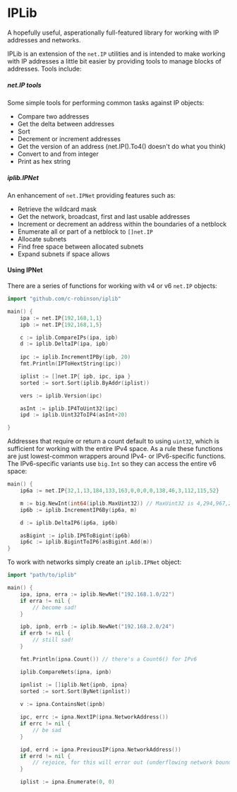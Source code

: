 # IPLib

A hopefully useful, asperationally full-featured library for working with IP
addresses and networks.

IPLib is an extension of the `net.IP` utilities and is intended to make working
with IP addresses a little bit easier by providing tools to manage blocks of
addresses. Tools include:

##### net.IP tools

Some simple tools for performing common tasks against IP objects:

- Compare two addresses
- Get the delta between addresses
- Sort
- Decrement or increment addresses
- Get the version of an address (net.IP().To4() doesn't do what you think)
- Convert to and from integer
- Print as hex string

##### iplib.IPNet

An enhancement of `net.IPNet` providing features such as:

- Retrieve the wildcard mask
- Get the network, broadcast, first and last usable addresses
- Increment or decrement an address within the boundaries of a netblock
- Enumerate all or part of a netblock to `[]net.IP`
- Allocate subnets
- Find free space between allocated subnets
- Expand subnets if space allows

#### Using IPNet

There are a series of functions for working with v4 or v6 `net.IP` objects:

```Go
import "github.com/c-robinson/iplib"

main() {
    ipa := net.IP{192,168,1,1}
    ipb := net.IP{192,168,1,5}

    c := iplib.CompareIPs(ipa, ipb)
    d := iplib.DeltaIP(ipa, ipb)
    
    ipc := iplib.IncrementIPBy(ipb, 20)
    fmt.Println(IPToHextString(ipc))

    iplist := []net.IP{ ipb, ipc, ipa }
    sorted := sort.Sort(iplib.ByAddr(iplist))

    vers := iplib.Version(ipc)

    asInt := iplib.IP4ToUint32(ipc)
    ipd := iplib.Uint32ToIP4(asInt+20)

}
```

Addresses that require or return a count default to using `uint32`, which is
sufficient for working with the entire IPv4 space. As a rule these functions
are just lowest-common wrappers around IPv4- or IPv6-specific functions. The
IPv6-specific variants use `big.Int` so they can access the entire v6 space:


```Go
main() {
    ip6a := net.IP{32,1,13,184,133,163,0,0,0,0,138,46,3,112,115,52}

    m := big.NewInt(int64(iplib.MaxUint32)) // MaxUint32 is 4,294,967,296
    ip6b := iplib.IncrementIP6By(ip6a, m)

    d := iplib.DeltaIP6(ip6a, ip6b)

    asBigint := iplib.IP6ToBigint(ip6b)
    ip6c := iplib.BigintToIP6(asBigint.Add(m))
}

```

To work with networks simply create an `iplib.IPNet` object:

```Go
import "path/to/iplib"

main() {
    ipa, ipna, erra := iplib.NewNet("192.168.1.0/22")
    if erra != nil {
        // become sad!
    }

    ipb, ipnb, errb := iplib.NewNet("192.168.2.0/24")
    if errb != nil {
        // still sad!
    }

    fmt.Println(ipna.Count()) // there's a Count6() for IPv6

    iplib.CompareNets(ipna, ipnb)

    ipnlist := []iplib.Net{ipnb, ipna}
    sorted := sort.Sort(ByNet(ipnlist))
    
    v := ipna.ContainsNet(ipnb)

    ipc, errc := ipna.NextIP(ipna.NetworkAddress())
    if errc != nil {
        // be sad
    }

    ipd, errd := ipna.PreviousIP(ipna.NetworkAddress())
    if errd != nil {
        // rejoice, for this will error out (underflowing network boundary)
    }

    iplist := ipna.Enumerate(0, 0)

```
